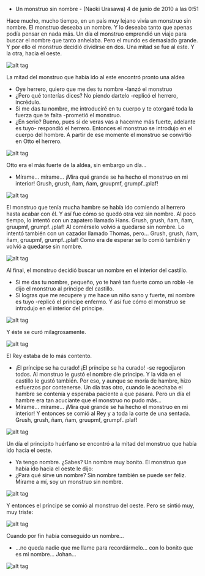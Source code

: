 - Un monstruo sin nombre - (Naoki Urasawa)
4 de junio de 2010 a las 0:51

Hace mucho, mucho tiempo, en un país muy lejano vivía un monstruo sin nombre. El monstruo deseaba un nombre. Y lo deseaba tanto que apenas podía pensar en nada más. Un día el monstruo emprendió un viaje para buscar el nombre que tanto anhelaba. Pero el mundo es demasiado grande. Y por ello el monstruo decidió dividirse en dos. Una mitad se fue al este. Y la otra, hacia el oeste.

![alt tag](http://i.imgur.com/SOFmcYO.jpg)

La mitad del monstruo que había ido al este encontró pronto una aldea
- Oye herrero, quiero que me des tu nombre -lanzó el monstruo
- ¿Pero qué tonterías dices? No piendo dartelo -replicó el herrero, incrédulo.
- Si me das tu nombre, me introduciré en tu cuerpo y te otorgaré toda la fuerza que te falta -prometió el monstruo.
- ¿En serio? Bueno, pues si de veras vas a hacerme más fuerte, adelante es tuyo- respondió el herrero.
Entonces el monstruo se introdujo en el cuerpo del hombre.
A partir de ese momente el monstruo se convirtió en Otto el herrero.

![alt tag](http://i.imgur.com/l90pVsU.jpg)

Otto era el más fuerte de la aldea, sin embargo un día…
- Mírame… mírame… ¡Mira qué grande se ha hecho el monstruo en mi interior!
Grush, grush, ñam, ñam, gruupmf, grumpf..¡plaf!

![alt tag](http://i.imgur.com/vsr3zct.jpg)

El monstruo que tenía mucha hambre se había ido comiendo al herrero hasta acabar con él. Y así fue cómo se quedó otra vez sin nombre.
Al poco tiempo, lo intentó con un zapatero llamado Hans.
Grush, grush, ñam, ñam, gruupmf, grumpf..¡plaf!
Al comérselo volvió a quedarse sin nombre.
Lo intentó también con un cazador llamado Thomas, pero…
Grush, grush, ñam, ñam, gruupmf, grumpf..¡plaf!
Como era de esperar se lo comió también y volvió a quedarse sin nombre.

![alt tag](http://i.imgur.com/QOJhJCV.jpg)

Al final, el monstruo decidió buscar un nombre en el interior del castillo.
- Si me das tu nombre, pequeño, yo te haré tan fuerte como un roble -le dijo el monstruo al príncipe del castillo.
- Si logras que me recupere y me hace un niño sano y fuerte, mi nombre es tuyo -replicó el príncipe enfermo.
Y así fue cómo el monstruo se introdujo en el interior del príncipe.

![alt tag](http://i.imgur.com/QOJhJCV.jpg)

Y éste se curó milagrosamente.

![alt tag](http://i.imgur.com/NAhdYUM.jpg)

El Rey estaba de lo más contento.
- ¡El príncipe se ha curado! ¡El príncipe se ha curado! -se regocijaron todos.
Al monstruo le gustó el nombre dle príncipe. Y la vida en el castillo le gustó también. Por eso, y aunque se moría de hambre, hizo esfuerzos por contenerse.
Un día tras otro, cuando le acechaba el hambre se contenía y esperaba paciente a que pasara.
Pero un día el hambre era tan acuciante que el monstruo no pudo más…
- Mírame… mírame… ¡Mira qué grande se ha hecho el monstruo en mi interior!
Y entonces se comió al Rey y a toda la corte de una sentada.
Grush, grush, ñam, ñam, gruupmf, grumpf..¡plaf!

![alt tag](http://i.imgur.com/JQSfaa3.jpg)

Un día el principito huérfano se encontró a la mitad del monstruo que había ido hacia el oeste.
- Ya tengo nombre. ¿Sabes? Un nombre muy bonito.
El monstruo que había ido hacia el oeste le dijo:
- ¿Para qué sirve un nombre? Sin nombre también se puede ser feliz. Mírame a mí, soy un monstruo sin nombre.

![alt tag](http://i.imgur.com/heFp40Y.jpg)

Y entonces el príncipe se comió al monstruo del oeste. Pero se sintió muy, muy triste:

![alt tag](http://i.imgur.com/XG5zB2H.jpg)

Cuando por fin había conseguido un nombre…
- …no queda nadie que me llame para recordármelo… con lo bonito que es mi nombre… Johan...

![alt tag](http://i.imgur.com/DLS5DDP.jpg)
